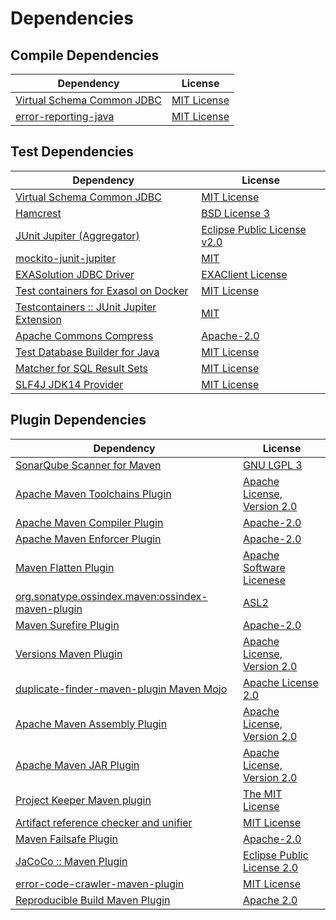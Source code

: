 <!-- @formatter:off -->
# Dependencies

## Compile Dependencies

| Dependency                      | License          |
| ------------------------------- | ---------------- |
| [Virtual Schema Common JDBC][0] | [MIT License][1] |
| [error-reporting-java][2]       | [MIT License][3] |

## Test Dependencies

| Dependency                                      | License                          |
| ----------------------------------------------- | -------------------------------- |
| [Virtual Schema Common JDBC][0]                 | [MIT License][1]                 |
| [Hamcrest][4]                                   | [BSD License 3][5]               |
| [JUnit Jupiter (Aggregator)][6]                 | [Eclipse Public License v2.0][7] |
| [mockito-junit-jupiter][8]                      | [MIT][9]                         |
| [EXASolution JDBC Driver][10]                   | [EXAClient License][11]          |
| [Test containers for Exasol on Docker][12]      | [MIT License][13]                |
| [Testcontainers :: JUnit Jupiter Extension][14] | [MIT][15]                        |
| [Apache Commons Compress][16]                   | [Apache-2.0][17]                 |
| [Test Database Builder for Java][18]            | [MIT License][19]                |
| [Matcher for SQL Result Sets][20]               | [MIT License][21]                |
| [SLF4J JDK14 Provider][22]                      | [MIT License][23]                |

## Plugin Dependencies

| Dependency                                              | License                           |
| ------------------------------------------------------- | --------------------------------- |
| [SonarQube Scanner for Maven][24]                       | [GNU LGPL 3][25]                  |
| [Apache Maven Toolchains Plugin][26]                    | [Apache License, Version 2.0][17] |
| [Apache Maven Compiler Plugin][27]                      | [Apache-2.0][17]                  |
| [Apache Maven Enforcer Plugin][28]                      | [Apache-2.0][17]                  |
| [Maven Flatten Plugin][29]                              | [Apache Software Licenese][17]    |
| [org.sonatype.ossindex.maven:ossindex-maven-plugin][30] | [ASL2][31]                        |
| [Maven Surefire Plugin][32]                             | [Apache-2.0][17]                  |
| [Versions Maven Plugin][33]                             | [Apache License, Version 2.0][17] |
| [duplicate-finder-maven-plugin Maven Mojo][34]          | [Apache License 2.0][35]          |
| [Apache Maven Assembly Plugin][36]                      | [Apache License, Version 2.0][17] |
| [Apache Maven JAR Plugin][37]                           | [Apache License, Version 2.0][17] |
| [Project Keeper Maven plugin][38]                       | [The MIT License][39]             |
| [Artifact reference checker and unifier][40]            | [MIT License][41]                 |
| [Maven Failsafe Plugin][42]                             | [Apache-2.0][17]                  |
| [JaCoCo :: Maven Plugin][43]                            | [Eclipse Public License 2.0][44]  |
| [error-code-crawler-maven-plugin][45]                   | [MIT License][46]                 |
| [Reproducible Build Maven Plugin][47]                   | [Apache 2.0][31]                  |

[0]: https://github.com/exasol/virtual-schema-common-jdbc/
[1]: https://github.com/exasol/virtual-schema-common-jdbc/blob/main/LICENSE
[2]: https://github.com/exasol/error-reporting-java/
[3]: https://github.com/exasol/error-reporting-java/blob/main/LICENSE
[4]: http://hamcrest.org/JavaHamcrest/
[5]: http://opensource.org/licenses/BSD-3-Clause
[6]: https://junit.org/junit5/
[7]: https://www.eclipse.org/legal/epl-v20.html
[8]: https://github.com/mockito/mockito
[9]: https://opensource.org/licenses/MIT
[10]: http://www.exasol.com
[11]: https://repo1.maven.org/maven2/com/exasol/exasol-jdbc/7.1.20/exasol-jdbc-7.1.20-license.txt
[12]: https://github.com/exasol/exasol-testcontainers/
[13]: https://github.com/exasol/exasol-testcontainers/blob/main/LICENSE
[14]: https://java.testcontainers.org
[15]: http://opensource.org/licenses/MIT
[16]: https://commons.apache.org/proper/commons-compress/
[17]: https://www.apache.org/licenses/LICENSE-2.0.txt
[18]: https://github.com/exasol/test-db-builder-java/
[19]: https://github.com/exasol/test-db-builder-java/blob/main/LICENSE
[20]: https://github.com/exasol/hamcrest-resultset-matcher/
[21]: https://github.com/exasol/hamcrest-resultset-matcher/blob/main/LICENSE
[22]: http://www.slf4j.org
[23]: http://www.opensource.org/licenses/mit-license.php
[24]: http://sonarsource.github.io/sonar-scanner-maven/
[25]: http://www.gnu.org/licenses/lgpl.txt
[26]: https://maven.apache.org/plugins/maven-toolchains-plugin/
[27]: https://maven.apache.org/plugins/maven-compiler-plugin/
[28]: https://maven.apache.org/enforcer/maven-enforcer-plugin/
[29]: https://www.mojohaus.org/flatten-maven-plugin/
[30]: https://sonatype.github.io/ossindex-maven/maven-plugin/
[31]: http://www.apache.org/licenses/LICENSE-2.0.txt
[32]: https://maven.apache.org/surefire/maven-surefire-plugin/
[33]: https://www.mojohaus.org/versions/versions-maven-plugin/
[34]: https://basepom.github.io/duplicate-finder-maven-plugin
[35]: http://www.apache.org/licenses/LICENSE-2.0.html
[36]: https://maven.apache.org/plugins/maven-assembly-plugin/
[37]: https://maven.apache.org/plugins/maven-jar-plugin/
[38]: https://github.com/exasol/project-keeper/
[39]: https://github.com/exasol/project-keeper/blob/main/LICENSE
[40]: https://github.com/exasol/artifact-reference-checker-maven-plugin/
[41]: https://github.com/exasol/artifact-reference-checker-maven-plugin/blob/main/LICENSE
[42]: https://maven.apache.org/surefire/maven-failsafe-plugin/
[43]: https://www.jacoco.org/jacoco/trunk/doc/maven.html
[44]: https://www.eclipse.org/legal/epl-2.0/
[45]: https://github.com/exasol/error-code-crawler-maven-plugin/
[46]: https://github.com/exasol/error-code-crawler-maven-plugin/blob/main/LICENSE
[47]: http://zlika.github.io/reproducible-build-maven-plugin
